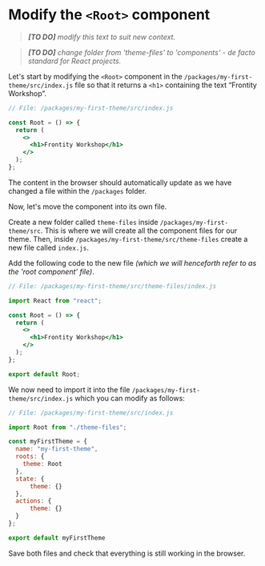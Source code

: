 # Modify the `<Root>` component

> *__[TO DO]__ modify this text to suit new context.*

> *__[TO DO]__ change folder from 'theme-files' to 'components' - de facto standard for React projects.*

Let's start by modifying the `<Root>` component in the `/packages/my-first-theme/src/index.js` file so that it returns a `<h1>` containing the text “Frontity Workshop”.

```jsx
// File: /packages/my-first-theme/src/index.js

const Root = () => {
  return (
    <>
      <h1>Frontity Workshop</h1>
    </>
  );
};
```

The content in the browser should automatically update as we have changed a file within the `/packages` folder.

Now, let's move the <Root> component into its own file.

Create a new folder called `theme-files` inside `/packages/my-first-theme/src`. This is where we will create all the component files for our theme. Then, inside `/packages/my-first-theme/src/theme-files` create a new file called `index.js`.

Add the following code to the new file *(which we will henceforth refer to as the 'root component' file)*.

```jsx
// File: /packages/my-first-theme/src/theme-files/index.js

import React from "react";

const Root = () => {
  return (
    <>
      <h1>Frontity Workshop</h1>
    </>
  );
};

export default Root;
```

We now need to import it into the file `/packages/my-first-theme/src/index.js` which you can modify as follows:

```jsx
// File: /packages/my-first-theme/src/index.js

import Root from "./theme-files";

const myFirstTheme = {
  name: "my-first-theme",
  roots: {
    theme: Root
  },
  state: {
      theme: {}
  },
  actions: {
      theme: {}
  }
};

export default myFirstTheme
```

Save both files and check that everything is still working in the browser.